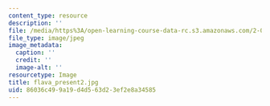 ```yaml
---
content_type: resource
description: ''
file: /media/https%3A/open-learning-course-data-rc.s3.amazonaws.com/2-00b-toy-product-design-spring-2008/86036c499a19d4d563d23ef2e8a34585_flava_present2.jpg
file_type: image/jpeg
image_metadata:
  caption: ''
  credit: ''
  image-alt: ''
resourcetype: Image
title: flava_present2.jpg
uid: 86036c49-9a19-d4d5-63d2-3ef2e8a34585
---
```

